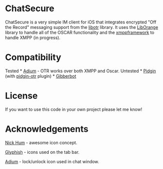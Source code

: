ChatSecure
=========

ChatSecure is a very simple IM client for iOS that integrates encrypted "Off the Record" messaging support from the [libotr](http://www.cypherpunks.ca/otr/) library. It uses the [LibOrange](https://github.com/unixpickle/LibOrange) library to handle all of the OSCAR functionality and the [xmppframework](http://code.google.com/p/xmppframework/) to handle XMPP (in progress).

Compatibility
=========
Tested
    * [Adium](http://adium.im/) - OTR works over both XMPP and Oscar.
Untested
	* [Pidgin](http://pidgin.im/) (with [pidgin-otr](http://www.cypherpunks.ca/otr/index.php#downloads) plugin)
    * [Gibberbot](https://guardianproject.info/apps/gibber/)

License
=========

If you want to use this code in your own project please let me know!

Acknowledgements
=========

[Nick Hum](http://nickhum.com/) - awesome icon concept.

[Glyphish](http://glyphish.com/) - icons used on the tab bar.

[Adium](http://adium.im/) - lock/unlock icon used in chat window.